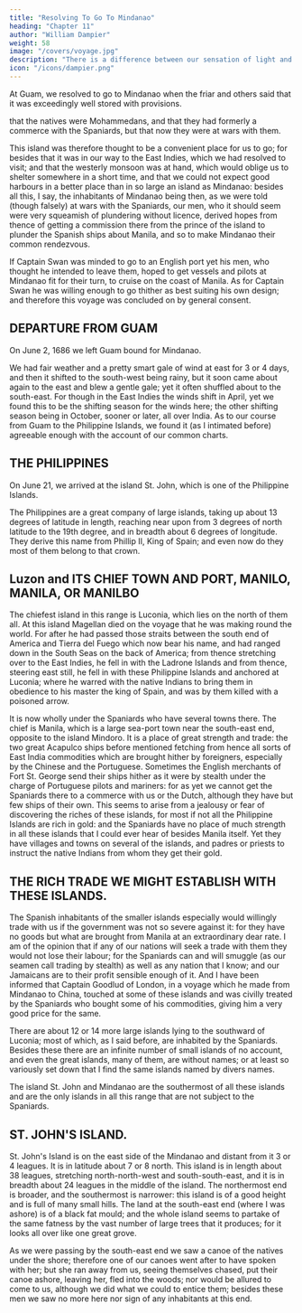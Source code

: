 ```yaml
---
title: "Resolving To Go To Mindanao"
heading: "Chapter 11"
author: "William Dampier"
weight: 58
image: "/covers/voyage.jpg"
description: "There is a difference between our sensation of light and what is in the objects that produces that sensation"
icon: "/icons/dampier.png"
---
```



At Guam, we resolved to go to Mindanao when the friar and others said that it was exceedingly well stored with provisions. 

that the natives were Mohammedans, and that they had formerly a commerce with the Spaniards, but that now they were at wars with them. 

This island was therefore thought to be a convenient place for us to go; for besides that it was in our way to the East Indies, which we had resolved to visit; and that the westerly monsoon was at hand, which would oblige us to shelter somewhere in a short time, and that we could not expect good harbours in a better place than in so large an island as Mindanao: besides all this, I say, the inhabitants of Mindanao being then, as we were told (though falsely) at wars with the Spaniards, our men, who it should seem were very squeamish of plundering without licence, derived hopes from thence of getting a commission there from the prince of the island to plunder the Spanish ships about Manila, and so to make Mindanao their common rendezvous. 

If Captain Swan was minded to go to an English port yet his men, who thought he intended to leave them, hoped to get vessels and pilots at Mindanao fit for their turn, to cruise on the coast of Manila. As for Captain Swan he was willing enough to go thither as best suiting his own design; and therefore this voyage was concluded on by general consent.


## DEPARTURE FROM GUAM

On June 2, 1686 we left Guam bound for Mindanao. 

We had fair weather and a pretty smart gale of wind at east for 3 or 4 days, and then it shifted to the south-west being rainy, but it soon came about again to the east and blew a gentle gale; yet it often shuffled about to the south-east. For though in the East Indies the winds shift in April, yet we found this to be the shifting season for the winds here; the other shifting season being in October, sooner or later, all over India. As to our course from Guam to the Philippine Islands, we found it (as I intimated before) agreeable enough with the account of our common charts.

## THE PHILIPPINES

On June 21, we arrived at the island St. John, which is one of the Philippine Islands. 

The Philippines are a great company of large islands, taking up about 13 degrees of latitude in length, reaching near upon from 3 degrees of north latitude to the 19th degree, and in breadth about 6 degrees of longitude. They derive this name from Phillip II, King of Spain; and even now do they most of them belong to that crown.

## Luzon and ITS CHIEF TOWN AND PORT, MANILO, MANILA, OR MANILBO

The chiefest island in this range is Luconia, which lies on the north of them all. At this island Magellan died on the voyage that he was making round the world. For after he had passed those straits between the south end of America and Tierra del Fuego which now bear his name, and had ranged down in the South Seas on the back of America; from thence stretching over to the East Indies, he fell in with the Ladrone Islands and from thence, steering east still, he fell in with these Philippine Islands and anchored at Luconia; where he warred with the native Indians to bring them in obedience to his master the king of Spain, and was by them killed with a poisoned arrow.

It is now wholly under the Spaniards who have several towns there. The chief is Manila, which is a large sea-port town near the south-east end, opposite to the island Mindoro. It is a place of great strength and trade: the two great Acapulco ships before mentioned fetching from hence all sorts of East India commodities which are brought hither by foreigners, especially by the Chinese and the Portuguese. Sometimes the English merchants of Fort St. George send their ships hither as it were by stealth under the charge of Portuguese pilots and mariners: for as yet we cannot get the Spaniards there to a commerce with us or the Dutch, although they have but few ships of their own. This seems to arise from a jealousy or fear of discovering the riches of these islands, for most if not all the Philippine Islands are rich in gold: and the Spaniards have no place of much strength in all these islands that I could ever hear of besides Manila itself. Yet they have villages and towns on several of the islands, and padres or priests to instruct the native Indians from whom they get their gold.


## THE RICH TRADE WE MIGHT ESTABLISH WITH THESE ISLANDS.

The Spanish inhabitants of the smaller islands especially would willingly trade with us if the government was not so severe against it: for they have no goods but what are brought from Manila at an extraordinary dear rate. I am of the opinion that if any of our nations will seek a trade with them they would not lose their labour; for the Spaniards can and will smuggle (as our seamen call trading by stealth) as well as any nation that I know; and our Jamaicans are to their profit sensible enough of it. And I have been informed that Captain Goodlud of London, in a voyage which he made from Mindanao to China, touched at some of these islands and was civilly treated by the Spaniards who bought some of his commodities, giving him a very good price for the same.

There are about 12 or 14 more large islands lying to the southward of Luconia; most of which, as I said before, are inhabited by the Spaniards. Besides these there are an infinite number of small islands of no account, and even the great islands, many of them, are without names; or at least so variously set down that I find the same islands named by divers names.

The island St. John and Mindanao are the southermost of all these islands and are the only islands in all this range that are not subject to the Spaniards.


## ST. JOHN'S ISLAND.

St. John's Island is on the east side of the Mindanao and distant from it 3 or 4 leagues. It is in latitude about 7 or 8 north. This island is in length about 38 leagues, stretching north-north-west and south-south-east, and it is in breadth about 24 leagues in the middle of the island. The northermost end is broader, and the southermost is narrower: this island is of a good height and is full of many small hills. The land at the south-east end (where I was ashore) is of a black fat mould; and the whole island seems to partake of the same fatness by the vast number of large trees that it produces; for it looks all over like one great grove.

As we were passing by the south-east end we saw a canoe of the natives under the shore; therefore one of our canoes went after to have spoken with her; but she ran away from us, seeing themselves chased, put their canoe ashore, leaving her, fled into the woods; nor would be allured to come to us, although we did what we could to entice them; besides these men we saw no more here nor sign of any inhabitants at this end.



